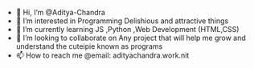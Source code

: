 - 👋 Hi, I’m @Aditya-Chandra
- 👀 I’m interested in Programming Delishious and attractive things 
- 🌱 I’m currently learning JS ,Python ,Web Development (HTML,CSS)
- 💞️ I’m looking to collaborate on Any project that will help me grow and understand the cuteipie known as programs 
- 📫 How to reach me @email: adityachandra.work.nit

<!---
Aditya-Chandra/Aditya-Chandra is a ✨ special ✨ repository because its `README.md` (this file) appears on your GitHub profile.
You can click the Preview link to take a look at your changes.
--->
